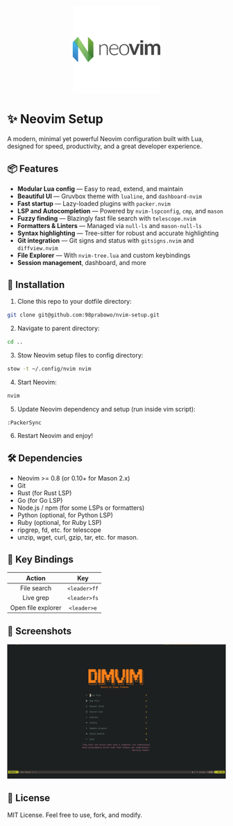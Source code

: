<p align="center">
  <img src="assets/neovim.png" width="40%">
</p>

# ✨ Neovim Setup

A modern, minimal yet powerful Neovim configuration built with Lua, designed for speed, productivity, and a great developer experience.

## 📦 Features

- **Modular Lua config** — Easy to read, extend, and maintain
- **Beautiful UI** — Gruvbox theme with `lualine`, and `dashboard-nvim`
- **Fast startup** — Lazy-loaded plugins with `packer.nvim`
- **LSP and Autocompletion** — Powered by `nvim-lspconfig`, `cmp`, and `mason`
- **Fuzzy finding** — Blazingly fast file search with `telescope.nvim`
- **Formatters & Linters** — Managed via `null-ls` and `mason-null-ls`
- **Syntax highlighting** — Tree-sitter for robust and accurate highlighting
- **Git integration** — Git signs and status with `gitsigns.nvim` and `diffview.nvim`
- **File Explorer** — With `nvim-tree.lua` and custom keybindings
- **Session management**, dashboard, and more

## 🚀 Installation

1. Clone this repo to your dotfile directory:

```zsh
git clone git@github.com:98prabowo/nvim-setup.git
```

2. Navigate to parent directory:

```zsh
cd ..
```

3. Stow Neovim setup files to config directory:

```zsh
stow -t ~/.config/nvim nvim
```

4. Start Neovim:

```zsh
nvim
```

5. Update Neovim dependency and setup (run inside vim script):

```vim
:PackerSync
```

6. Restart Neovim and enjoy!

## 🛠 Dependencies

- Neovim >= 0.8 (or 0.10+ for Mason 2.x)
- Git
- Rust (for Rust LSP)
- Go (for Go LSP)
- Node.js / npm (for some LSPs or formatters)
- Python (optional, for Python LSP)
- Ruby (optional, for Ruby LSP)
- ripgrep, fd, etc. for telescope
- unzip, wget, curl, gzip, tar, etc. for mason.

## 🔑 Key Bindings

|       Action       |     Key      |
| :----------------: | :----------: |
|    File search     | `<leader>ff` |
|     Live grep      | `<leader>fs` |
| Open file explorer | `<leader>e`  |

## 📸 Screenshots

![Screenshot](assets/dimvim-dashboard.png)

## 📄 License

MIT License. Feel free to use, fork, and modify.
